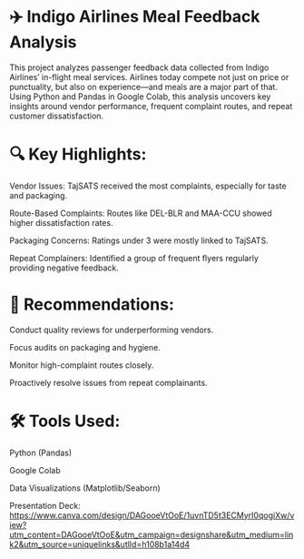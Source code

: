 # ✈️ Indigo Airlines Meal Feedback Analysis
This project analyzes passenger feedback data collected from Indigo Airlines’ in-flight meal services. Airlines today compete not just on price or punctuality, but also on experience—and meals are a major part of that. Using Python and Pandas in Google Colab, this analysis uncovers key insights around vendor performance, frequent complaint routes, and repeat customer dissatisfaction.

# 🔍 Key Highlights:
Vendor Issues: TajSATS received the most complaints, especially for taste and packaging.

Route-Based Complaints: Routes like DEL-BLR and MAA-CCU showed higher dissatisfaction rates.

Packaging Concerns: Ratings under 3 were mostly linked to TajSATS.

Repeat Complainers: Identified a group of frequent flyers regularly providing negative feedback.

# 📌 Recommendations:
Conduct quality reviews for underperforming vendors.

Focus audits on packaging and hygiene.

Monitor high-complaint routes closely.

Proactively resolve issues from repeat complainants.

# 🛠️ Tools Used:
Python (Pandas)

Google Colab

Data Visualizations (Matplotlib/Seaborn)

Presentation Deck: https://www.canva.com/design/DAGooeVtOoE/1uvnTD5t3ECMyrI0qogiXw/view?utm_content=DAGooeVtOoE&utm_campaign=designshare&utm_medium=link2&utm_source=uniquelinks&utlId=h108b1a14d4

